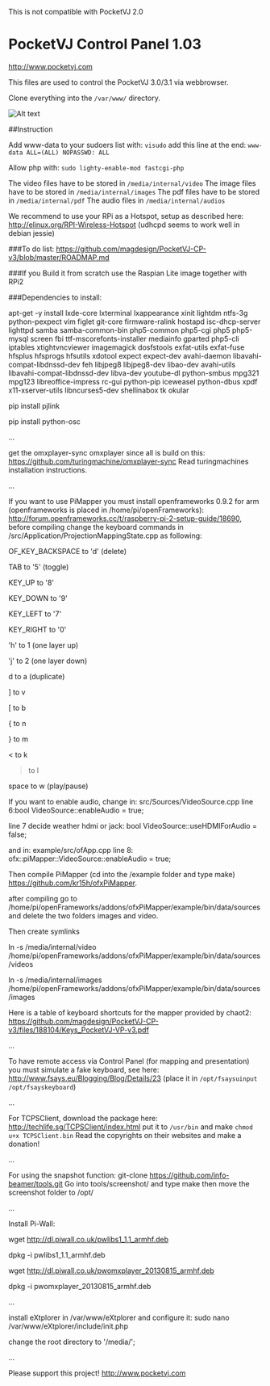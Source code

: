 This is not compatible with PocketVJ 2.0
# PocketVJ Control Panel 1.03

http://www.pocketvj.com

This files are used to control the PocketVJ 3.0/3.1 via webbrowser.


Clone everything into the `/var/www/` directory.


![Alt text](https://github.com/magdesign/PocketVJ-CP-v3/blob/master/05_mapper.png?raw=true "Optional Title")




##Instruction

Add www-data to your sudoers list with: `visudo` add this line at the end: `www-data ALL=(ALL) NOPASSWD: ALL`

Allow php with: `sudo lighty-enable-mod fastcgi-php`

The video files have to be stored in `/media/internal/video`
The image files have to be stored in `/media/internal/images`
The pdf files have to be stored in `/media/internal/pdf`
The audio files in `/media/internal/audios`

We recommend to use your RPi as a Hotspot, setup as described here: http://elinux.org/RPI-Wireless-Hotspot
(udhcpd seems to work well in debian jessie)

###To do list:
https://github.com/magdesign/PocketVJ-CP-v3/blob/master/ROADMAP.md

###If you Build it from scratch
use the Raspian Lite image together with RPi2

###Dependencies to install:

apt-get -y install lxde-core lxterminal lxappearance xinit lightdm ntfs-3g python-pexpect vim figlet git-core firmware-ralink hostapd isc-dhcp-server lighttpd samba samba-common-bin php5-common php5-cgi php5 php5-mysql screen fbi ttf-mscorefonts-installer mediainfo gparted php5-cli iptables xtightvncviewer imagemagick dosfstools exfat-utils exfat-fuse hfsplus hfsprogs hfsutils xdotool expect expect-dev avahi-daemon libavahi-compat-libdnssd-dev feh libjpeg8 libjpeg8-dev libao-dev avahi-utils libavahi-compat-libdnssd-dev libva-dev youtube-dl python-smbus mpg321 mpg123 libreoffice-impress rc-gui python-pip iceweasel python-dbus xpdf x11-xserver-utils libncurses5-dev shellinabox tk okular

pip install pjlink

pip install python-osc

...

get the omxplayer-sync omxplayer since all is build on this: 
https://github.com/turingmachine/omxplayer-sync
Read turingmachines installation instructions.

...


If you want to use PiMapper you must install openframeworks 0.9.2 for arm (openframeworks is placed in /home/pi/openFrameworks): http://forum.openframeworks.cc/t/raspberry-pi-2-setup-guide/18690, before compiling change the keyboard commands in /src/Application/ProjectionMappingState.cpp as following:

OF_KEY_BACKSPACE to 'd' (delete)

TAB to '5' (toggle)

KEY_UP to '8'

KEY_DOWN to '9'

KEY_LEFT to '7'

KEY_RIGHT to '0'

'h' to 1 (one layer up)

'j' to 2 (one layer down)

d to a (duplicate)

] to v

[ to b

{ to n

} to m

< to k

> to l

space to w (play/pause)

If you want to enable audio, change in: src/Sources/VideoSource.cpp 
line 6:bool VideoSource::enableAudio = true;

line 7 decide weather hdmi or jack: bool VideoSource::useHDMIForAudio = false;

and in: example/src/ofApp.cpp
line 8: ofx::piMapper::VideoSource::enableAudio = true;


Then compile PiMapper (cd into the /example folder and type make) https://github.com/kr15h/ofxPiMapper. 

after compiling go to /home/pi/openFrameworks/addons/ofxPiMapper/example/bin/data/sources and delete the two folders images and video.

Then create symlinks

ln -s /media/internal/video /home/pi/openFrameworks/addons/ofxPiMapper/example/bin/data/sources/videos

ln -s /media/internal/images /home/pi/openFrameworks/addons/ofxPiMapper/example/bin/data/sources/images

Here is a table of keyboard shortcuts for the mapper provided by chaot2:
https://github.com/magdesign/PocketVJ-CP-v3/files/188104/Keys_PocketVJ-VP-v3.pdf

...

To have remote access via Control Panel (for mapping and presentation) you must simulate a fake keyboard, see here: 
http://www.fsays.eu/Blogging/Blog/Details/23
(place it in `/opt/fsaysuinput` `/opt/fsayskeyboard`) 

...


For TCPSClient, download the package here: http://techlife.sg/TCPSClient/index.html
put it to `/usr/bin` and make `chmod u+x TCPSClient.bin`
Read the copyrights on their websites and make a donation!


...


For using the snapshot function:
git-clone https://github.com/info-beamer/tools.git
Go into tools/screenshot/ and type make
then move the screenshot folder to /opt/


...


Install Pi-Wall:

wget http://dl.piwall.co.uk/pwlibs1_1.1_armhf.deb

dpkg -i pwlibs1_1.1_armhf.deb

wget http://dl.piwall.co.uk/pwomxplayer_20130815_armhf.deb

dpkg -i pwomxplayer_20130815_armhf.deb

...

install eXtplorer in /var/www/eXtplorer and configure it:
sudo nano /var/www/eXtplorer/include/init.php

change the root directory to '/media/';

...

Please support this project! 
http://www.pocketvj.com
